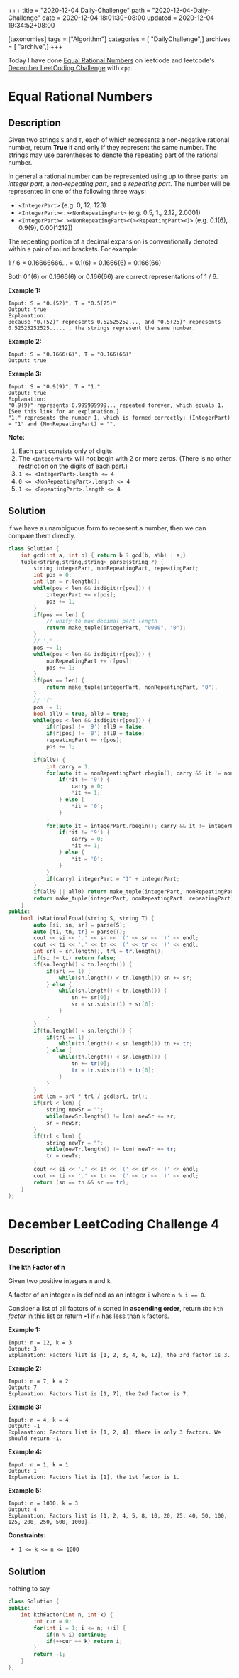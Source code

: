+++
title = "2020-12-04 Daily-Challenge"
path = "2020-12-04-Daily-Challenge"
date = 2020-12-04 18:01:30+08:00
updated = 2020-12-04 19:34:52+08:00

[taxonomies]
tags = ["Algorithm"]
categories = [ "DailyChallenge",]
archives = [ "archive",]
+++

Today I have done [Equal Rational Numbers](https://leetcode.com/problems/equal-rational-numbers) on leetcode and leetcode's [December LeetCoding Challenge](https://leetcode.com/explore/challenge/card/december-leetcoding-challenge/569/week-1-december-1st-december-7th/3554/) with `cpp`.

<!-- more -->

# Equal Rational Numbers

## Description

Given two strings `S` and `T`, each of which represents a non-negative rational number, return **True** if and only if they represent the same number. The strings may use parentheses to denote the repeating part of the rational number.

In general a rational number can be represented using up to three parts: an *integer part*, a *non-repeating part,* and a *repeating part*. The number will be represented in one of the following three ways:

- `<IntegerPart>` (e.g. 0, 12, 123)
- `<IntegerPart><.><NonRepeatingPart>` (e.g. 0.5, 1., 2.12, 2.0001)
- `<IntegerPart><.><NonRepeatingPart><(><RepeatingPart><)>` (e.g. 0.1(6), 0.9(9), 0.00(1212))

The repeating portion of a decimal expansion is conventionally denoted within a pair of round brackets. For example:

1 / 6 = 0.16666666... = 0.1(6) = 0.1666(6) = 0.166(66)

Both 0.1(6) or 0.1666(6) or 0.166(66) are correct representations of 1 / 6.

**Example 1:**

```
Input: S = "0.(52)", T = "0.5(25)"
Output: true
Explanation:
Because "0.(52)" represents 0.52525252..., and "0.5(25)" represents 0.52525252525..... , the strings represent the same number.
```

**Example 2:**

```
Input: S = "0.1666(6)", T = "0.166(66)"
Output: true
```

**Example 3:**

```
Input: S = "0.9(9)", T = "1."
Output: true
Explanation: 
"0.9(9)" represents 0.999999999... repeated forever, which equals 1.  [See this link for an explanation.]
"1." represents the number 1, which is formed correctly: (IntegerPart) = "1" and (NonRepeatingPart) = "".
```

**Note:**

1. Each part consists only of digits.
2. The `<IntegerPart>` will not begin with 2 or more zeros. (There is no other restriction on the digits of each part.)
3. `1 <= <IntegerPart>.length <= 4`
4. `0 <= <NonRepeatingPart>.length <= 4`
5. `1 <= <RepeatingPart>.length <= 4`

## Solution

if we have a unambiguous form to represent a number, then we can compare them directly.

``` cpp
class Solution {
    int gcd(int a, int b) { return b ? gcd(b, a%b) : a;}
    tuple<string,string,string> parse(string r) {
        string integerPart, nonRepeatingPart, repeatingPart;
        int pos = 0;
        int len = r.length();
        while(pos < len && isdigit(r[pos])) {
            integerPart += r[pos];
            pos += 1;
        }
        if(pos == len) {
            // unify to max decimal part length
            return make_tuple(integerPart, "0000", "0");
        }
        // '.'
        pos += 1;
        while(pos < len && isdigit(r[pos])) {
            nonRepeatingPart += r[pos];
            pos += 1;
        }
        if(pos == len) {
            return make_tuple(integerPart, nonRepeatingPart, "0");
        }
        // '('
        pos += 1;
        bool all9 = true, all0 = true;
        while(pos < len && isdigit(r[pos])) {
            if(r[pos] != '9') all9 = false;
            if(r[pos] != '0') all0 = false;
            repeatingPart += r[pos];
            pos += 1;
        }
        if(all9) {
            int carry = 1;
            for(auto it = nonRepeatingPart.rbegin(); carry && it != nonRepeatingPart.rend(); ++it) {
                if(*it != '9') {
                    carry = 0;
                    *it += 1;
                } else {
                    *it = '0';
                }
            }
            for(auto it = integerPart.rbegin(); carry && it != integerPart.rend(); ++it) {
                if(*it != '9') {
                    carry = 0;
                    *it += 1;
                } else {
                    *it = '0';
                }
            }
            if(carry) integerPart = "1" + integerPart;
        }
        if(all9 || all0) return make_tuple(integerPart, nonRepeatingPart, "0");
        return make_tuple(integerPart, nonRepeatingPart, repeatingPart);
    }
public:
    bool isRationalEqual(string S, string T) {
        auto [si, sn, sr] = parse(S);
        auto [ti, tn, tr] = parse(T);
        cout << si << '.' << sn << '(' << sr << ')' << endl;
        cout << ti << '.' << tn << '(' << tr << ')' << endl;
        int srl = sr.length(), trl = tr.length();
        if(si != ti) return false;
        if(sn.length() < tn.length()) {
            if(srl == 1) {
                while(sn.length() < tn.length()) sn += sr;
            } else {
                while(sn.length() < tn.length()) {
                    sn += sr[0];
                    sr = sr.substr(1) + sr[0];
                }
            }
        }
        if(tn.length() < sn.length()) {
            if(trl == 1) {
                while(tn.length() < sn.length()) tn += tr;
            } else {
                while(tn.length() < sn.length()) {
                    tn += tr[0];
                    tr = tr.substr(1) + tr[0];
                }
            }
        }
        int lcm = srl * trl / gcd(srl, trl);
        if(srl < lcm) {
            string newSr = "";
            while(newSr.length() != lcm) newSr += sr;
            sr = newSr;
        }
        if(trl < lcm) {
            string newTr = "";
            while(newTr.length() != lcm) newTr += tr;
            tr = newTr;
        }
        cout << si << '.' << sn << '(' << sr << ')' << endl;
        cout << ti << '.' << tn << '(' << tr << ')' << endl;
        return (sn == tn && sr == tr);
    }
};
```

# December LeetCoding Challenge 4

## Description

**The kth Factor of n**

Given two positive integers `n` and `k`.

A factor of an integer `n` is defined as an integer `i` where `n % i == 0`.

Consider a list of all factors of `n` sorted in **ascending order**, return *the* `kth` *factor* in this list or return **-1** if `n` has less than `k` factors.

**Example 1:**

```
Input: n = 12, k = 3
Output: 3
Explanation: Factors list is [1, 2, 3, 4, 6, 12], the 3rd factor is 3.
```

**Example 2:**

```
Input: n = 7, k = 2
Output: 7
Explanation: Factors list is [1, 7], the 2nd factor is 7.
```

**Example 3:**

```
Input: n = 4, k = 4
Output: -1
Explanation: Factors list is [1, 2, 4], there is only 3 factors. We should return -1.
```

**Example 4:**

```
Input: n = 1, k = 1
Output: 1
Explanation: Factors list is [1], the 1st factor is 1.
```

**Example 5:**

```
Input: n = 1000, k = 3
Output: 4
Explanation: Factors list is [1, 2, 4, 5, 8, 10, 20, 25, 40, 50, 100, 125, 200, 250, 500, 1000].
```

**Constraints:**

- `1 <= k <= n <= 1000`

## Solution

nothing to say

``` cpp
class Solution {
public:
    int kthFactor(int n, int k) {
        int cur = 0;
        for(int i = 1; i <= n; ++i) {
            if(n % i) continue;
            if(++cur == k) return i;
        }
        return -1;
    }
};
```